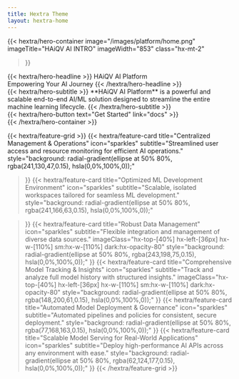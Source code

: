 ```yaml
---
title: Hextra Theme
layout: hextra-home
---
```


<!-- {{< hextra/hero-badge >}}
  <div class="hx-w-2 hx-h-2 hx-rounded-full hx-bg-primary-400"></div>
  <span>Free, open source</span>
  {{< icon name="arrow-circle-right" attributes="height=14" >}}
{{< /hextra/hero-badge >}} -->
{{< hextra/hero-container
  image="/images/platform/home.png"
  imageTitle="HAiQV AI INTRO"
  imageWidth="853"
  class="hx-mt-2"
>}}

<div class="hx-mt-6 hx-mb-6">
{{< hextra/hero-headline >}}
  HAiQV AI Platform&nbsp;<br class="sm:hx-block hx-hidden" />Empowering Your AI Journey
{{< /hextra/hero-headline >}}
</div>

<div class="hx-mb-12">
{{< hextra/hero-subtitle >}}  
  **HAiQV AI Platform** is a powerful and scalable end-to-end AI/ML solution designed to streamline the entire machine learning lifecycle.
{{< /hextra/hero-subtitle >}}
</div>

<div class="hx-mt-6 hx-mb-6">
{{< hextra/hero-button text="Get Started" link="docs" >}}
</div>
{{< /hextra/hero-container >}}

<div class="hx-mt-6"></div>
<div class="hx-mt-6"></div>

{{< hextra/feature-grid >}}
  {{< hextra/feature-card
    title="Centralized Management & Operations"
    icon="sparkles"
    subtitle="Streamlined user access and resource monitoring for efficient AI operations."
    style="background: radial-gradient(ellipse at 50% 80%, rgba(241,130,47,0.15), hsla(0,0%,100%,0));"

  >}}
  {{< hextra/feature-card
    title="Optimized ML Development Environment"
    icon="sparkles"
    subtitle="Scalable, isolated workspaces tailored for seamless ML development."
    style="background: radial-gradient(ellipse at 50% 80%, rgba(241,166,63,0.15), hsla(0,0%,100%,0));"

  >}}
  {{< hextra/feature-card
    title="Robust Data Management"
    icon="sparkles"
    subtitle="Flexible integration and management of diverse data sources."
    imageClass="hx-top-[40%] hx-left-[36px] hx-w-[110%] sm:hx-w-[110%] dark:hx-opacity-80"
    style="background: radial-gradient(ellipse at 50% 80%, rgba(243,198,75,0.15), hsla(0,0%,100%,0));"
  >}}
  {{< hextra/feature-card
    title="Comprehensive Model Tracking & Insights"
    icon="sparkles"
    subtitle="Track and analyze full model history with structured insights."
    imageClass="hx-top-[40%] hx-left-[36px] hx-w-[110%] sm:hx-w-[110%] dark:hx-opacity-80"
    style="background: radial-gradient(ellipse at 50% 80%, rgba(148,200,61,0.15), hsla(0,0%,100%,0));"
  >}}
  {{< hextra/feature-card
    title="Automated Model Deployment & Governance"
    icon="sparkles"
    subtitle="Automated pipelines and policies for consistent, secure deployment."
    style="background: radial-gradient(ellipse at 50% 80%, rgba(77,168,163,0.15), hsla(0,0%,100%,0));"
  >}}
  {{< hextra/feature-card
    title="Scalable Model Serving for Real-World Applications"
    icon="sparkles"
    subtitle="Deploy high-performance AI APIs across any environment with ease."
    style="background: radial-gradient(ellipse at 50% 80%, rgba(62,124,177,0.15), hsla(0,0%,100%,0));"
  >}}
{{< /hextra/feature-grid >}}
